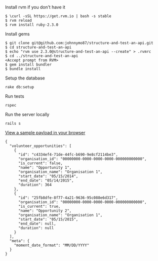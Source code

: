 Install rvm if you don't have it
```
$ \curl -sSL https://get.rvm.io | bash -s stable
$ rvm reload
$ rvm install ruby-2.3.0
```

Install gems
```
$ git clone git@github.com:johnnymo87/structure-and-test-an-api.git
$ cd structure-and-test-an-api
$ echo "rvm use 2.3.0@structure-and-test-an-api --create" > .rvmrc
$ cd ../structure-and-test-an-api
<Accept prompt from RVM>
$ gem install bundler
$ bundle install
```

Setup the database
```
rake db:setup
```

Run tests
```
rspec
```

Run the server locally
```
rails s
```

[View a sample payload in your browser](http://localhost:3000/organisations/00000000-0000-0000-0000-000000000000/volunteer_opportunities.json)
```
{
  "volunteer_opportunities": [
    {
      "id": "c4334ef4-71de-44fc-b690-9e8cf2114be3",
      "organisation_id": "00000000-0000-0000-0000-000000000000",
      "is_current": false,
      "name": "Opportunity 1",
      "organisation_name": "Organisation 1",
      "start_date": "05/15/2014",
      "end_date": "05/14/2015",
      "duration": 364
    },
    {
      "id": "25fb8dfe-8f77-4a21-9636-95c088e6d317",
      "organisation_id": "00000000-0000-0000-0000-000000000000",
      "is_current": true,
      "name": "Opportunity 2",
      "organisation_name": "Organisation 1",
      "start_date": "05/15/2015",
      "end_date": null,
      "duration": null
    }
  ],
  "meta": {
    "moment_date_format": "MM/DD/YYYY"
  }
}
```
